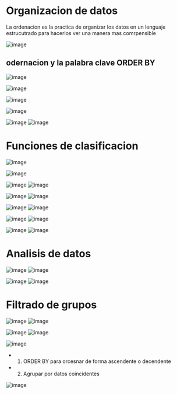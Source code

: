 # Organizacion de datos
La ordenacion es la practica de organizar los datos en un lenguaje estrucutrado para hacerlos ver una manera mas comrpensible

![image](https://user-images.githubusercontent.com/42829215/170359494-2fa9168e-c1b3-4575-9a32-a94c5df2a925.png)

## odernacion y la palabra clave ORDER BY


![image](https://user-images.githubusercontent.com/42829215/170359693-f5f98550-b208-40dc-ad4d-d402f01843d4.png)

![image](https://user-images.githubusercontent.com/42829215/170359807-96822900-8870-42e0-b12a-d2756ec718de.png)

![image](https://user-images.githubusercontent.com/42829215/170359884-0c591cab-681c-4cfc-b396-9f625a5821e5.png)

![image](https://user-images.githubusercontent.com/42829215/170359854-4d0ea0b7-7367-49e1-bc61-27ef602dd3bd.png)

![image](https://user-images.githubusercontent.com/42829215/170360015-fc24890f-7c0e-4616-9f41-6879a85a6bad.png)
![image](https://user-images.githubusercontent.com/42829215/170360059-9be6575e-b5c9-4d85-9b98-14ac7aa4ff3b.png)

# Funciones de clasificacion 

![image](https://user-images.githubusercontent.com/42829215/170360152-cbc31890-14f5-4f5c-8c88-574ca95bde67.png)

![image](https://user-images.githubusercontent.com/42829215/170360170-bfac3bf7-9ebb-434c-a635-2b4a65137a32.png)

![image](https://user-images.githubusercontent.com/42829215/170360225-74d703e7-3f1c-492b-809c-0e1ad65cf011.png)
![image](https://user-images.githubusercontent.com/42829215/170360280-48eed3fc-220f-4a00-a790-026d64684eb8.png)

![image](https://user-images.githubusercontent.com/42829215/170361354-2616751e-f7ff-4c1e-823c-b86f2687e5d7.png)
![image](https://user-images.githubusercontent.com/42829215/170361371-c9334a00-81c5-4b3a-a0b7-8c862a7a2f1c.png)

![image](https://user-images.githubusercontent.com/42829215/170361644-03154d3c-8c0b-4c03-947c-bed47318a895.png)
![image](https://user-images.githubusercontent.com/42829215/170361700-b251e110-fbfe-4a9e-9c63-5724c566ccf4.png)

![image](https://user-images.githubusercontent.com/42829215/170362018-1673fc87-e841-4a29-acaf-b88d1f946611.png)
![image](https://user-images.githubusercontent.com/42829215/170362079-3c448d60-33e4-4667-b04e-229f0ff2a06d.png)

![image](https://user-images.githubusercontent.com/42829215/170364273-178d8999-58a2-45cd-8454-989f490884be.png)
![image](https://user-images.githubusercontent.com/42829215/170364294-68bf506d-d1dd-4789-abb0-32bf7bfb22af.png)

# Analisis de datos

![image](https://user-images.githubusercontent.com/42829215/170364418-3226b2e2-f60a-4de9-a3c3-14ffcedda015.png)
![image](https://user-images.githubusercontent.com/42829215/170364472-edfe3e06-a380-47e6-8616-04f1ce0e753c.png)

![image](https://user-images.githubusercontent.com/42829215/170364566-0c5c32c1-e5d8-478a-b117-349e66753b9c.png)
![image](https://user-images.githubusercontent.com/42829215/170364615-3e4d7816-462f-4fe1-94d2-bf205822ae94.png)

# Filtrado de grupos

![image](https://user-images.githubusercontent.com/42829215/170364725-2f1f6c0d-2639-44a4-854e-9f29fe340434.png)
![image](https://user-images.githubusercontent.com/42829215/170364807-9d1e26db-571b-4a9f-9826-3dcc7e29253a.png)

![image](https://user-images.githubusercontent.com/42829215/170365256-1eca818b-1ff8-45e8-badc-1b579c3570aa.png)
![image](https://user-images.githubusercontent.com/42829215/170365270-933714de-d940-4e98-ad0a-0a929587b30a.png)


![image](https://user-images.githubusercontent.com/42829215/170366172-f339662f-1022-4052-9ac7-c4873c08bf2c.png)
- 1) ORDER BY para orcesnar de forma ascendente o decendente

- 2) Agrupar por datos coincidentes



![image](https://user-images.githubusercontent.com/42829215/170365550-79d0e4b1-1f37-45d5-8ed7-7c6f36d7358a.png)















